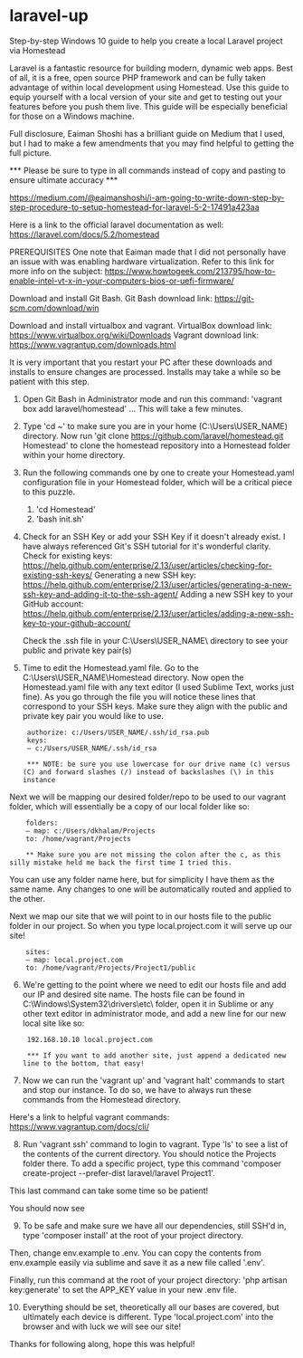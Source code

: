 # laravel-up
Step-by-step Windows 10 guide to help you create a local Laravel project via Homestead

Laravel is a fantastic resource for building modern, dynamic web apps. Best of all, it is a free, open source PHP framework and can be fully taken advantage of within local development using Homestead. Use this guide to equip yourself with a local version of your site and get to testing out your features before you push them live. This guide will be especially beneficial for those on a Windows machine. 

Full disclosure, Eaiman Shoshi has a brilliant guide on Medium that I used, but I had to make a few amendments that you may find helpful to getting the full picture.

*** Please be sure to type in all commands instead of copy and pasting to ensure ultimate accuracy ***

https://medium.com/@eaimanshoshi/i-am-going-to-write-down-step-by-step-procedure-to-setup-homestead-for-laravel-5-2-17491a423aa

Here is a link to the official laravel documentation as well: https://laravel.com/docs/5.2/homestead

PREREQUISITES
One note that Eaiman made that I did not personally have an issue with was enabling hardware virtualization. Refer to this link for more info on the subject: https://www.howtogeek.com/213795/how-to-enable-intel-vt-x-in-your-computers-bios-or-uefi-firmware/

Download and install Git Bash.
Git Bash download link: https://git-scm.com/download/win

Download and install virtualbox and vagrant. 
VirtualBox download link: https://www.virtualbox.org/wiki/Downloads
Vagrant download link: https://www.vagrantup.com/downloads.html

It is very important that you restart your PC after these downloads and installs to ensure changes are processed. Installs may take a while so be patient with this step. 

1) Open Git Bash in Administrator mode and run this command: 'vagrant box add laravel/homestead' ... This will take a few minutes. 

2) Type 'cd ~' to make sure you are in your home (C:\Users\USER_NAME) directory. Now run 'git clone https://github.com/laravel/homestead.git Homestead' to clone the homestead repository into a Homestead folder within your home directory. 

3) Run the following commands one by one to create your Homestead.yaml configuration file in your Homestead folder, which will be a critical piece to this puzzle. 
    1. 'cd Homestead'
    2. 'bash init.sh'

4) Check for an SSH Key or add your SSH Key if it doesn't already exist. I have always referenced Git's SSH tutorial for it's wonderful clarity. 
    Check for existing keys: https://help.github.com/enterprise/2.13/user/articles/checking-for-existing-ssh-keys/
    Generating a new SSH key: https://help.github.com/enterprise/2.13/user/articles/generating-a-new-ssh-key-and-adding-it-to-the-ssh-agent/
    Adding a new SSH key to your GitHub account: https://help.github.com/enterprise/2.13/user/articles/adding-a-new-ssh-key-to-your-github-account/
    
    Check the .ssh file in your C:\Users\USER_NAME\ directory to see your public and private key pair(s)

5) Time to edit the Homestead.yaml file. Go to the C:\Users\USER_NAME\Homestead directory. Now open the Homestead.yaml file with any text editor (I used Sublime Text, works just fine). As you go through the file you will notice these lines that correspond to your SSH keys. Make sure they align with the public and private key pair you would like to use. 
        
        authorize: c:/Users/USER_NAME/.ssh/id_rsa.pub
        keys:
        — c:/Users/USER_NAME/.ssh/id_rsa
        
        *** NOTE: be sure you use lowercase for our drive name (c) versus (C) and forward slashes (/) instead of backslashes (\) in this           instance
        
Next we will be mapping our desired folder/repo to be used to our vagrant folder, which will essentially be a copy of our local folder like so: 

        folders:
        — map: c:/Users/dkhalam/Projects
        to: /home/vagrant/Projects
        
        ** Make sure you are not missing the colon after the c, as this silly mistake held me back the first time I tried this. 
        
You can use any folder name here, but for simplicity I have them as the same name. Any changes to one will be automatically routed and applied to the other. 

Next we map our site that we will point to in our hosts file to the public folder in our project. So when you type local.project.com it will serve up our site!

        sites:
        — map: local.project.com
        to: /home/vagrant/Projects/Project1/public


6) We're getting to the point where we need to edit our hosts file and add our IP and desired site name. The hosts file can be found in C:\Windows\System32\drivers\etc\ folder, open it in Sublime or any other text editor in administrator mode, and add a new line for our new local site like so:
        
        192.168.10.10 local.project.com
        
        *** If you want to add another site, just append a dedicated new line to the bottom, that easy!

7) Now we can run the 'vagrant up' and 'vagrant halt' commands to start and stop our instance. To do so, we have to always run these commands from the Homestead directory. 

Here's a link to helpful vagrant commands: https://www.vagrantup.com/docs/cli/

8) Run 'vagrant ssh' command to login to vagrant. Type 'ls' to see a list of the contents of the current directory. You should notice the Projects folder there. To add a specific project, type this command 'composer create-project --prefer-dist laravel/laravel Project1'.

This last command can take some time so be patient!

You should now see 

9) To be safe and make sure we have all our dependencies, still SSH'd in, type 'composer install' at the root of your project directory. 

Then, change env.example to .env. You can copy the contents from env.example easily via sublime and save it as a new file called '.env'. 

Finally, run this command at the root of your project directory: 'php artisan key:generate' to set the APP_KEY value in your new .env file.

10) Everything should be set, theoretically all our bases are covered, but ultimately each device is different. Type 'local.project.com' into the browser and with luck we will see our site!

Thanks for following along, hope this was helpful!



